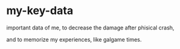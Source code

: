 # my-key-data
important data of me, to decrease the damage after phisical crash,

and to memorize my experiences, like galgame times.